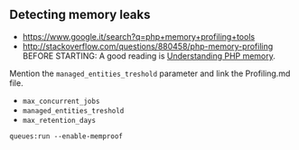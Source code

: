 ## Detecting memory leaks

- https://www.google.it/search?q=php+memory+profiling+tools
- http://stackoverflow.com/questions/880458/php-memory-profiling
BEFORE STARTING: A good reading is [Understanding PHP memory](http://www.slideshare.net/jpauli/understanding-php-memory/).

Mention the `managed_entities_treshold` parameter and link the Profiling.md file.

- `max_concurrent_jobs`
- `managed_entities_treshold`
- `max_retention_days`

`queues:run --enable-memproof`
